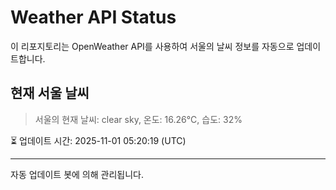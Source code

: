 
# Weather API Status

이 리포지토리는 OpenWeather API를 사용하여 서울의 날씨 정보를 자동으로 업데이트합니다.

## 현재 서울 날씨
> 서울의 현재 날씨: clear sky, 온도: 16.26°C, 습도: 32%

⏳ 업데이트 시간: 2025-11-01 05:20:19 (UTC)

---
자동 업데이트 봇에 의해 관리됩니다.
